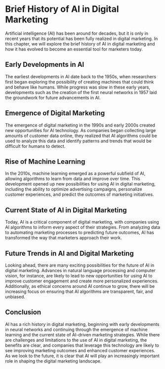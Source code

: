 Brief History of AI in Digital Marketing
=================================================================

Artificial intelligence (AI) has been around for decades, but it is only in recent years that its potential has been fully realized in digital marketing. In this chapter, we will explore the brief history of AI in digital marketing and how it has evolved to become an essential tool for marketers today.

Early Developments in AI
------------------------

The earliest developments in AI date back to the 1950s, when researchers first began exploring the possibility of creating machines that could think and behave like humans. While progress was slow in these early years, developments such as the creation of the first neural networks in 1957 laid the groundwork for future advancements in AI.

Emergence of Digital Marketing
------------------------------

The emergence of digital marketing in the 1990s and early 2000s created new opportunities for AI technology. As companies began collecting large amounts of customer data online, they realized that AI algorithms could be used to analyze this data and identify patterns and trends that would be difficult for humans to detect.

Rise of Machine Learning
------------------------

In the 2010s, machine learning emerged as a powerful subfield of AI, allowing algorithms to learn from data and improve over time. This development opened up new possibilities for using AI in digital marketing, including the ability to optimize advertising campaigns, personalize customer experiences, and predict the outcomes of marketing initiatives.

Current State of AI in Digital Marketing
----------------------------------------

Today, AI is a critical component of digital marketing, with companies using AI algorithms to inform every aspect of their strategies. From analyzing data to automating marketing processes to predicting future outcomes, AI has transformed the way that marketers approach their work.

Future Trends in AI and Digital Marketing
-----------------------------------------

Looking ahead, there are many exciting possibilities for the future of AI in digital marketing. Advances in natural language processing and computer vision, for instance, are likely to lead to new opportunities for using AI to improve customer engagement and create more personalized experiences. Additionally, as ethical concerns around AI continue to grow, there will be increasing focus on ensuring that AI algorithms are transparent, fair, and unbiased.

Conclusion
----------

AI has a rich history in digital marketing, beginning with early developments in neural networks and continuing through the emergence of machine learning and the current state of AI-driven marketing strategies. While there are challenges and limitations to the use of AI in digital marketing, the benefits are clear, and companies that leverage this technology are likely to see improving marketing outcomes and enhanced customer experiences. As we look to the future, it is clear that AI will play an increasingly important role in shaping the digital marketing landscape.
